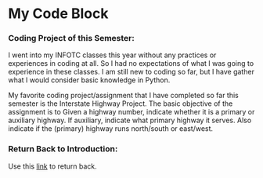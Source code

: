 # My Code Block
### Coding Project of this Semester:
I went into my INFOTC classes this year without any practices or experiences in coding at all.  So I had no expectations of what I was going to experience in
these classes.  I am still new to coding so far, but I have gather what I would consider basic knowledge in Python.

My favorite coding project/assignment that I have completed so far this semester is the Interstate Highway Project. The basic objective of the assignment is to
Given a highway number, indicate whether it is a primary or auxiliary highway. If auxiliary, indicate what primary highway it serves. 
Also indicate if the (primary) highway runs north/south or east/west.


### Return Back to Introduction:
Use this [link](README.md) to return back.
